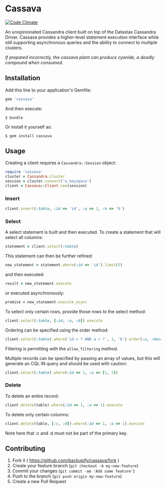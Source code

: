 # Cassava

[![Code Climate](https://codeclimate.com/github/backupify/cassava/badges/gpa.svg)](https://codeclimate.com/github/backupify/cassava)

An unopinionated Cassandra client built on top of the Datastax Cassandra Driver. Cassava provides a higher-level statement execution interface while still supporting asynchronous queries and the ability to connect to multiple clusters.

 _If prepared incorrectly, the cassava plant can produce cyanide, a deadly compound when consumed._

## Installation

Add this line to your application's Gemfile:

```ruby
gem 'cassava'
```

And then execute:

    $ bundle

Or install it yourself as:

    $ gem install cassava

## Usage

Creating a client requires a `Cassandra::Session` object:

```ruby
require 'cassava'
cluster = Cassandra.cluster
session = cluster.connect('a_keyspace')
client = Cassava::Client.new(session)
```

### Insert

```ruby
client.insert(:table, :id => 'id', :a => 1, :b => 'b')

```

### Select

A select statement is built and then executed. To create a statement that will
select all columns:

```ruby
statement = client.select(:table)
```

This statement can then be further refined:

```ruby
new_statement = statement.where(:id => 'id').limit(2)
```

and then executed:

```ruby
result = new_statement.execute
```

or executed asynchronously:

```ruby
promise = new_statement.execute_async
```

To select only certain rows, provide those rows to the select method:

```ruby
client.select(:table, [:id, :a, :b]).execute
```

Ordering can be specified using the order method:

```ruby
client.select(:table).where('id = ? AND a > ?', 1, 'b').order(:a, :desc).execute
```

Filtering is permitting with the `allow_filtering` method.

Multiple records can be specified by passing an array of values, but this will generate an CQL IN query and should be used with caution:

```ruby
client.select(:table).where(:id => 1, :a => [1, 2])
```

### Delete

To delete an entire record:

```ruby
client.delete(table).where(:id => 1, :a => 1).execute
```

To delete only certain columns:

```ruby
client.delete(table, [:c, :d]).where(:id => 1, :a => 1).execute
```

Note here that :c and :d must not be part of the primary key.

## Contributing

1. Fork it ( https://github.com/backupify/cassava/fork )
2. Create your feature branch (`git checkout -b my-new-feature`)
3. Commit your changes (`git commit -am 'Add some feature'`)
4. Push to the branch (`git push origin my-new-feature`)
5. Create a new Pull Request
